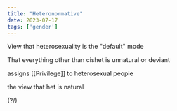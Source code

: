 ```yaml
---
title: "Heteronormative"
date: 2023-07-17
tags: ['gender']
---
```


View that heterosexuality is the "default" mode

That everything other than cishet is unnatural or deviant

assigns [[Privilege]] to heterosexual people 

the view that het is natural 


(?/)